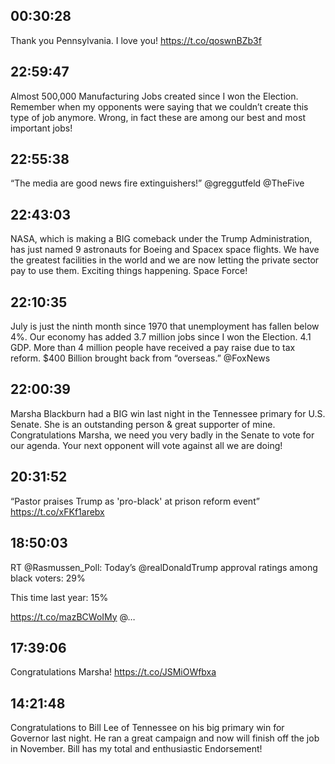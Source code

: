 ## 00:30:28
Thank you Pennsylvania. I love you! https://t.co/qoswnBZb3f
## 22:59:47
Almost 500,000 Manufacturing Jobs created since I won the Election. Remember when my opponents were saying that we couldn’t create this type of job anymore. Wrong, in fact these are among our best and most important jobs!
## 22:55:38
“The media are good news fire extinguishers!” @greggutfeld @TheFive
## 22:43:03
NASA, which is making a BIG comeback under the Trump Administration, has just named 9 astronauts for Boeing and Spacex space flights. We have the greatest facilities in the world and we are now letting the private sector pay to use them. Exciting things happening. Space Force!
## 22:10:35
July is just the ninth month since 1970 that unemployment has fallen below 4%. Our economy has added 3.7 million jobs since I won the Election. 4.1 GDP. More than 4 million people have received a pay raise due to tax reform. $400 Billion brought back from “overseas.” @FoxNews
## 22:00:39
Marsha Blackburn had a BIG win last night in the Tennessee primary for U.S. Senate. She is an outstanding person &amp; great supporter of mine. Congratulations Marsha, we need you very badly in the Senate to vote for our agenda. Your next opponent will vote against all we are doing!
## 20:31:52
“Pastor praises Trump as 'pro-black' at prison reform event” https://t.co/xFKf1arebx
## 18:50:03
RT @Rasmussen_Poll: Today’s @realDonaldTrump approval ratings among black voters: 29%
 
This time last year: 15%

https://t.co/mazBCWoIMy @…
## 17:39:06
Congratulations Marsha! https://t.co/JSMiOWfbxa
## 14:21:48
Congratulations to Bill Lee of Tennessee on his big primary win for Governor last night.  He ran a great campaign and now will finish off the job in November. Bill has my total and enthusiastic Endorsement!
